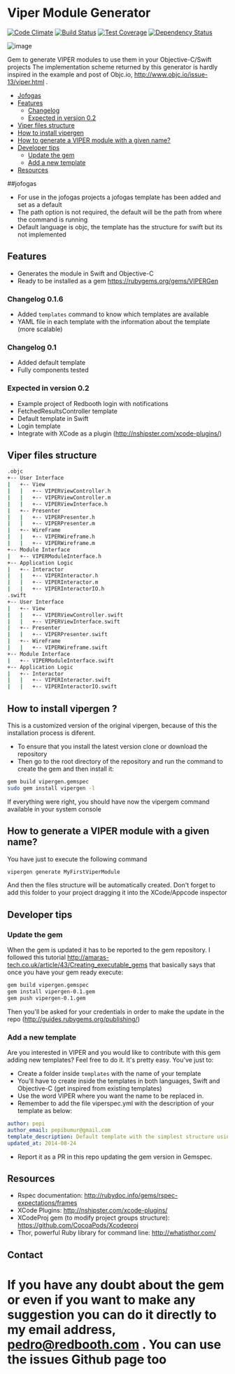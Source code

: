 Viper Module Generator
======================
[![Code Climate](https://codeclimate.com/github/teambox/viper-module-generator/badges/gpa.svg)](https://codeclimate.com/github/teambox/viper-module-generator)
[![Build Status](https://travis-ci.org/teambox/viper-module-generator.svg?branch=master)](https://travis-ci.org/teambox/viper-module-generator)
[![Test Coverage](https://codeclimate.com/github/teambox/viper-module-generator/badges/coverage.svg)](https://codeclimate.com/github/teambox/viper-module-generator)
[![Dependency Status](https://gemnasium.com/teambox/viper-module-generator.svg)](https://gemnasium.com/teambox/viper-module-generator)


![image](http://www.objc.io/images/issue-13/2014-06-07-viper-intro.jpg)

Gem to generate VIPER modules to use them in your Objective-C/Swift projects
The implementation scheme returned by this generator is hardly inspired in the example and post of Objc.io, http://www.objc.io/issue-13/viper.html .

- [Jofogas](#jofogas)
- [Features](#features)
  - [Changelog](#changelog-0.1)
  - [Expected in version 0.2](#expected-in-version-0.2)
- [Viper files structure](#viper-files-structure)
- [How to install vipergen](#how-to-install-vipergen)
- [How to generate a VIPER module with a given name?](#how-to-generate-viper-module-with-a-given-name?)
- [Developer tips](#developer-tips)
  - [Update the gem](#update-the-gem)
  - [Add a new template](#add-a-new-template)
- [Resources](#resources)

##jofogas
- For use in the jofogas projects a jofogas template has been added and set as a default
- The path option is not required, the default will be the path from where the command is running
- Default language is objc, the template has the structure for swift but its not implemented

## Features
- Generates the module in Swift and Objective-C
- Ready to be installed as a gem https://rubygems.org/gems/VIPERGen

### Changelog 0.1.6
- Added `templates` command to know which templates are available
- YAML file in each template with the information about the template (more scalable)

### Changelog 0.1
- Added default template
- Fully components tested

### Expected in version 0.2
- Example project of Redbooth login with notifications
- FetchedResultsController template
- Default template in Swift
- Login template
- Integrate with XCode as a plugin (http://nshipster.com/xcode-plugins/)

## Viper files structure
```bash
.objc
+-- User Interface
|   +-- View
|   |   +-- VIPERViewController.h
|   |   +-- VIPERViewController.m
|   |   +-- VIPERViewInterface.h
|   +-- Presenter
|   |   +-- VIPERPresenter.h
|   |   +-- VIPERPresenter.m
|   +-- WireFrame
|   |   +-- VIPERWireframe.h
|   |   +-- VIPERWireframe.m
+-- Module Interface
|   +-- VIPERModuleInterface.h
+-- Application Logic
|   +-- Interactor
|   |   +-- VIPERInteractor.h
|   |   +-- VIPERInteractor.m
|   |   +-- VIPERInteractorIO.h
.swift
+-- User Interface
|   +-- View
|   |   +-- VIPERViewController.swift
|   |   +-- VIPERViewInterface.swift
|   +-- Presenter
|   |   +-- VIPERPresenter.swift
|   +-- WireFrame
|   |   +-- VIPERWireframe.swift
+-- Module Interface
|   +-- VIPERModuleInterface.swift
+-- Application Logic
|   +-- Interactor
|   |   +-- VIPERInteractor.swift
|   |   +-- VIPERInteractorIO.swift
```
## How to install vipergen ?
This is a customized version of the original vipergen, because of this the installation process is diferent.
- To ensure that you install the latest version clone or download the repository
- Then go to the root directory of the repository and run the command to create the gem and then install it:
```bash
gem build vipergen.gemspec
sudo gem install vipergen -l
```
If everything were right, you should have now the vipergem command available in your system console

## How to generate a VIPER module with a given name?
You have just to execute the following command
```bash
vipergen generate MyFirstViperModule 
```
And then the files structure will be automatically created. Don't forget to add this folder to your project dragging it into the XCode/Appcode inspector

## Developer tips
### Update the gem 
When the gem is updated it has to be reported to the gem repository. I followed this tutorial http://amaras-tech.co.uk/article/43/Creating_executable_gems that basically says that once you have your gem ready execute:
```bash
gem build vipergen.gemspec
gem install vipergen-0.1.gem
gem push vipergen-0.1.gem
```
Then you'll be asked for your credentials in order to make the update in the repo (http://guides.rubygems.org/publishing/)

### Add a new template
Are you interested in VIPER and you would like to contribute with this gem adding new templates? Feel free to do it. It's pretty easy. You've just to:
- Create a folder inside `templates` with the name of your template
- You'll have to create inside the templates in both languages, Swift and Objective-C (get inspired from existing templates)
- Use the word VIPER where you want the name to be replaced in.
- Remember to add the file viperspec.yml with the description of your template as below:
```yaml
author: pepi
author_email: pepibumur@gmail.com
template_description: Default template with the simplest structure using VIPER
updated_at: 2014-08-24
```
- Report it as a PR in this repo updating the gem version in Gemspec.

## Resources
- Rspec documentation: http://rubydoc.info/gems/rspec-expectations/frames
- XCode Plugins: http://nshipster.com/xcode-plugins/
- XCodeProj gem (to modify project groups structure): https://github.com/CocoaPods/Xcodeproj
- Thor, powerful Ruby library for command line: http://whatisthor.com/

## Contact
If you have any doubt about the gem or even if you want to make any suggestion you can do it directly to my email address, pedro@redbooth.com . You can use the issues Github page too
=======
